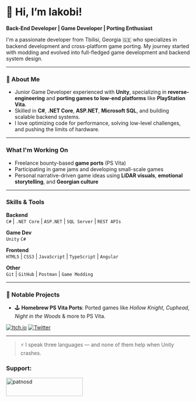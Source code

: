 # 👋 Hi, I’m Iakobi!

 **Back-End Developer | Game Developer | Porting Enthusiast**

I'm a passionate developer from Tbilisi, Georgia 🇬🇪 who specializes in backend development and cross-platform game porting. My journey started with modding and evolved into full-fledged game development and backend system design.

---

### 🧠 About Me

-  Junior Game Developer experienced with **Unity**, specializing in **reverse-engineering** and **porting games to low-end platforms** like **PlayStation Vita**.
-  Skilled in **C#**, **.NET Core**, **ASP.NET**, **Microsoft SQL**, and building scalable backend systems.
-  I love optimizing code for performance, solving low-level challenges, and pushing the limits of hardware.

---

### What I'm Working On

-  Freelance bounty-based **game ports** (PS Vita)
-  Participating in game jams and developing small-scale games
-  Personal narrative-driven game ideas using **LiDAR visuals**, **emotional storytelling**, and **Georgian culture**

---

###  Skills & Tools

**Backend**  
`C#` | `.NET Core` | `ASP.NET` | `SQL Server` | `REST APIs`

**Game Dev**  
`Unity` `C#`

**Frontend**  
`HTML5` | `CSS3` | `JavaScript` | `TypeScript` | `Angular`

**Other**  
`Git` | `GitHub` | `Postman` | `Game Modding`

---

### 🧪 Notable Projects

- 🕹️ **Homebrew PS Vita Ports**: Ported games like 
*Hollow Knight*,
*Cuphead*,
*Night in the Woods*
& more to PS Vita.


[![Itch.io](https://img.shields.io/badge/itch.io-profile-red?logo=itch-io)](http://patnosd.itch.io/)
[![Twitter](https://img.shields.io/badge/Twitter-@patnosd-1DA1F2?logo=twitter)](http://x.com/patnos_d)

---

> ⚡ I speak three languages — and none of them help when Unity crashes.


<h3 align="left">Support:</h3>
<p><a href="https://ko-fi.com/patnosd"> <img align="left" src="https://cdn.ko-fi.com/cdn/kofi3.png?v=3" height="50" width="210" alt="patnosd" /></a></p><br><br>
